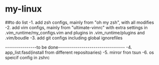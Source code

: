 # my-linux

##to do list
-1. add zsh configs,  mainly from "oh my zsh", with all modifies 
-2. add vim configs, mainly from "ultimate-vimrc" with extra settings in .vim_runtime/my_configs.vim and plugins in .vim_runtime/plugins and .vim/boudle
-3. add git configs including global ignorefiles 

----------------to be done----------------------------------
-4. app_list:fasd(install from different repositoaries)
-5. mirror fron tsun
-6. os speicif config in zshrc
